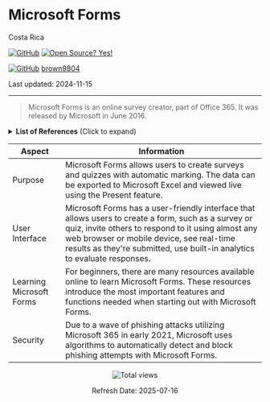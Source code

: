 # Microsoft Forms 

Costa Rica

[![GitHub](https://badgen.net/badge/icon/github?icon=github&label)](https://github.com) [![Open Source? Yes!](https://badgen.net/badge/Open%20Source%20%3F/Yes%21/blue?icon=github)](https://github.com/Naereen/badges/)

[![GitHub](https://img.shields.io/badge/--181717?logo=github&logoColor=ffffff)](https://github.com/)
[brown9804](https://github.com/brown9804)

Last updated: 2024-11-15

----------

> Microsoft Forms is an online survey creator, part of Office 365. It was released by Microsoft in June 2016. 

<details>
<summary><b>List of References</b> (Click to expand)</summary>

- [Microsoft Forms Quick Tips](https://www.linkedin.com/learning/microsoft-forms-quick-tips/gather-insightful-data-from-forms?u=2095204)

</details>

| Aspect | Information |
| -------- | -------- |
| Purpose | Microsoft Forms allows users to create surveys and quizzes with automatic marking. The data can be exported to Microsoft Excel and viewed live using the Present feature. |
| User Interface | Microsoft Forms has a user-friendly interface that allows users to create a form, such as a survey or quiz, invite others to respond to it using almost any web browser or mobile device, see real-time results as they're submitted, use built-in analytics to evaluate responses. |
| Learning Microsoft Forms | For beginners, there are many resources available online to learn Microsoft Forms. These resources introduce the most important features and functions needed when starting out with Microsoft Forms. |
| Security | Due to a wave of phishing attacks utilizing Microsoft 365 in early 2021, Microsoft uses algorithms to automatically detect and block phishing attempts with Microsoft Forms. |

<!-- START BADGE -->
<div align="center">
  <img src="https://img.shields.io/badge/Total%20views-9-limegreen" alt="Total views">
  <p>Refresh Date: 2025-07-16</p>
</div>
<!-- END BADGE -->
